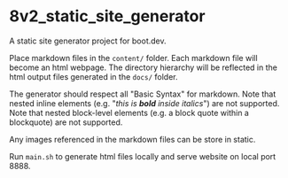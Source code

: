 # 8v2_static_site_generator
A static site generator project for boot.dev.

Place markdown files in the `content/` folder.
Each markdown file will become an html webpage.
The directory hierarchy will be reflected in the html output files generated in the `docs/` folder.

The generator should respect all "Basic Syntax" for markdown.
Note that nested inline elements (e.g. "_this is **bold** inside italics_") are not supported.
Note that nested block-level elements (e.g. a block quote within a blockquote) are not supported.

Any images referenced in the markdown files can be store in static.

Run `main.sh` to generate html files locally and serve website on local port 8888.
